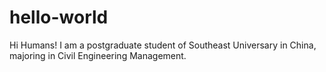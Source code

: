 # hello-world
Hi Humans!
I am a postgraduate student of Southeast Universary in China, majoring in Civil Engineering Management.
